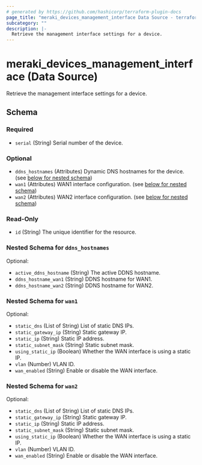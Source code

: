 ```yaml
---
# generated by https://github.com/hashicorp/terraform-plugin-docs
page_title: "meraki_devices_management_interface Data Source - terraform-provider-meraki"
subcategory: ""
description: |-
  Retrieve the management interface settings for a device.
---
```


# meraki_devices_management_interface (Data Source)

Retrieve the management interface settings for a device.



<!-- schema generated by tfplugindocs -->
## Schema

### Required

- `serial` (String) Serial number of the device.

### Optional

- `ddns_hostnames` (Attributes) Dynamic DNS hostnames for the device. (see [below for nested schema](#nestedatt--ddns_hostnames))
- `wan1` (Attributes) WAN1 interface configuration. (see [below for nested schema](#nestedatt--wan1))
- `wan2` (Attributes) WAN2 interface configuration. (see [below for nested schema](#nestedatt--wan2))

### Read-Only

- `id` (String) The unique identifier for the resource.

<a id="nestedatt--ddns_hostnames"></a>
### Nested Schema for `ddns_hostnames`

Optional:

- `active_ddns_hostname` (String) The active DDNS hostname.
- `ddns_hostname_wan1` (String) DDNS hostname for WAN1.
- `ddns_hostname_wan2` (String) DDNS hostname for WAN2.


<a id="nestedatt--wan1"></a>
### Nested Schema for `wan1`

Optional:

- `static_dns` (List of String) List of static DNS IPs.
- `static_gateway_ip` (String) Static gateway IP.
- `static_ip` (String) Static IP address.
- `static_subnet_mask` (String) Static subnet mask.
- `using_static_ip` (Boolean) Whether the WAN interface is using a static IP.
- `vlan` (Number) VLAN ID.
- `wan_enabled` (String) Enable or disable the WAN interface.


<a id="nestedatt--wan2"></a>
### Nested Schema for `wan2`

Optional:

- `static_dns` (List of String) List of static DNS IPs.
- `static_gateway_ip` (String) Static gateway IP.
- `static_ip` (String) Static IP address.
- `static_subnet_mask` (String) Static subnet mask.
- `using_static_ip` (Boolean) Whether the WAN interface is using a static IP.
- `vlan` (Number) VLAN ID.
- `wan_enabled` (String) Enable or disable the WAN interface.
